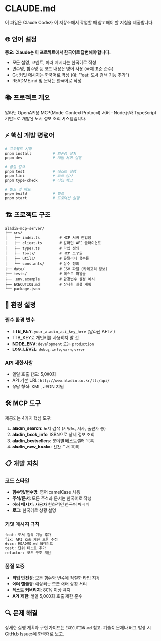 # CLAUDE.md

이 파일은 Claude Code가 이 저장소에서 작업할 때 참고해야 할 지침을 제공합니다.

## 🌐 언어 설정

**중요: Claude는 이 프로젝트에서 한국어로 답변해야 합니다.**
- 모든 설명, 코멘트, 에러 메시지는 한국어로 작성
- 변수명, 함수명 등 코드 내용은 영어 사용 (국제 표준 준수)
- Git 커밋 메시지는 한국어로 작성 (예: "feat: 도서 검색 기능 추가")
- README.md 및 문서는 한국어로 작성

## 📚 프로젝트 개요

알라딘 OpenAPI용 MCP(Model Context Protocol) 서버 - Node.js와 TypeScript 기반으로 개발된 도서 정보 조회 시스템입니다.

## ⚡ 핵심 개발 명령어

```bash
# 프로젝트 시작
pnpm install          # 의존성 설치
pnpm dev              # 개발 서버 실행

# 품질 검사
pnpm test             # 테스트 실행
pnpm lint             # 코드 검사
pnpm type-check       # 타입 체크

# 빌드 및 배포
pnpm build            # 빌드
pnpm start            # 프로덕션 실행
```

## 🏗️ 프로젝트 구조

```
aladin-mcp-server/
├── src/
│   ├── index.ts         # MCP 서버 진입점
│   ├── client.ts        # 알라딘 API 클라이언트
│   ├── types.ts         # 타입 정의
│   ├── tools/           # MCP 도구들
│   ├── utils/           # 유틸리티 함수들
│   └── constants/       # 상수 정의
├── data/                # CSV 파일 (카테고리 정보)
├── tests/               # 테스트 파일들
├── .env.example         # 환경변수 설정 예시
├── EXECUTION.md         # 상세한 실행 계획
└── package.json
```

## 🔑 환경 설정

### 필수 환경 변수
- **TTB_KEY**: `your_aladin_api_key_here` (알라딘 API 키)
- TTB_KEY로 개인키를 사용하지 말 것
- **NODE_ENV**: `development` 또는 `production`
- **LOG_LEVEL**: `debug`, `info`, `warn`, `error`

### API 제한사항
- 일일 호출 한도: 5,000회
- API 기본 URL: `http://www.aladin.co.kr/ttb/api/`
- 응답 형식: XML, JSON 지원

## 🛠️ MCP 도구

제공되는 4가지 핵심 도구:

1. **aladin_search**: 도서 검색 (키워드, 저자, 출판사 등)
2. **aladin_book_info**: ISBN으로 상세 정보 조회
3. **aladin_bestsellers**: 분야별 베스트셀러 목록
4. **aladin_new_books**: 신간 도서 목록

## 📋 개발 지침

### 코드 스타일
- **함수명/변수명**: 영어 camelCase 사용
- **주석/문서**: 모든 주석과 문서는 한국어로 작성
- **에러 메시지**: 사용자 친화적인 한국어 메시지
- **로그**: 한국어로 상황 설명

### 커밋 메시지 규칙
```bash
feat: 도서 검색 기능 추가
fix: API 호출 제한 오류 수정
docs: README.md 업데이트
test: 단위 테스트 추가
refactor: 코드 구조 개선
```

### 품질 보증
- **타입 안전성**: 모든 함수와 변수에 적절한 타입 지정
- **에러 핸들링**: 예상되는 모든 에러 상황 처리
- **테스트 커버리지**: 80% 이상 유지
- **API 제한**: 일일 5,000회 호출 제한 준수

## 🔍 문제 해결

상세한 실행 계획과 구현 가이드는 `EXECUTION.md` 참고.
기술적 문제나 버그 발생 시 GitHub Issues에 한국어로 보고.